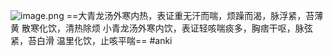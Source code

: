 ![image.png](https://picgo18719498306.oss-cn-guangzhou.aliyuncs.com/20250310130940260.png)
==大青龙汤外寒内热，表证重无汗而喘，烦躁而渴，脉浮紧，苔薄黄 散寒化饮，清热除烦
小青龙汤外寒内饮，表证轻咳喘痰多，胸痞干呕，脉弦紧，苔白滑 温里化饮，止咳平喘==
#anki